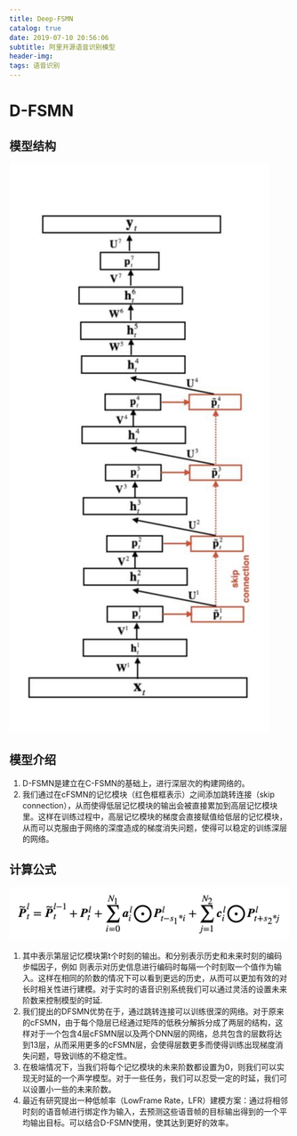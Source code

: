 ```yaml
---
title: Deep-FSMN
catalog: true
date: 2019-07-10 20:56:06
subtitle: 阿里开源语音识别模型
header-img:
tags: 语音识别
---
```


# D-FSMN

## 模型结构
![](/img/article/d-fsmn_1.png)

## 模型介绍
1. D-FSMN是建立在C-FSMN的基础上，进行深层次的构建网络的。
1. 我们通过在cFSMN的记忆模块（红色框框表示）之间添加跳转连接（skip connection），从而使得低层记忆模块的输出会被直接累加到高层记忆模块里。这样在训练过程中，高层记忆模块的梯度会直接赋值给低层的记忆模块，从而可以克服由于网络的深度造成的梯度消失问题，使得可以稳定的训练深层的网络。

## 计算公式
![](/img/article/d-fsmn_2.png)
1. 其中表示第层记忆模块第t个时刻的输出。和分别表示历史和未来时刻的编码步幅因子，例如 则表示对历史信息进行编码时每隔一个时刻取一个值作为输入。这样在相同的阶数的情况下可以看到更远的历史，从而可以更加有效的对长时相关性进行建模。对于实时的语音识别系统我们可以通过灵活的设置未来阶数来控制模型的时延.
1. 我们提出的DFSMN优势在于，通过跳转连接可以训练很深的网络。对于原来的cFSMN，由于每个隐层已经通过矩阵的低秩分解拆分成了两层的结构，这样对于一个包含4层cFSMN层以及两个DNN层的网络，总共包含的层数将达到13层，从而采用更多的cFSMN层，会使得层数更多而使得训练出现梯度消失问题，导致训练的不稳定性。
1. 在极端情况下，当我们将每个记忆模块的未来阶数都设置为0，则我们可以实现无时延的一个声学模型。对于一些任务，我们可以忍受一定的时延，我们可以设置小一些的未来阶数。
1. 最近有研究提出一种低帧率（LowFrame Rate，LFR）建模方案：通过将相邻时刻的语音帧进行绑定作为输入，去预测这些语音帧的目标输出得到的一个平均输出目标。可以结合D-FSMN使用，使其达到更好的效率。

